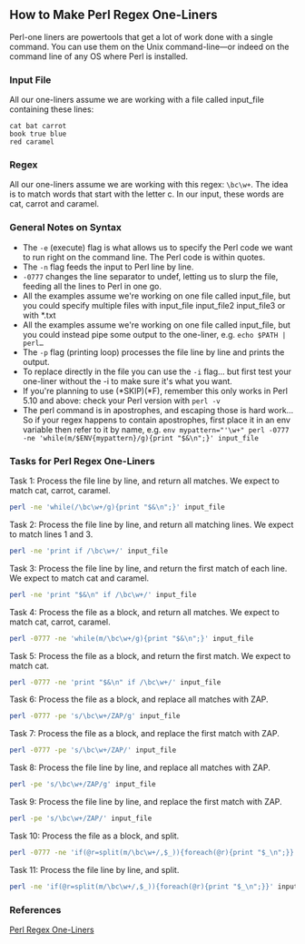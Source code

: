## How to Make Perl Regex One-Liners

Perl-one liners are powertools that get a lot of work done with a single command. You can use them on the Unix command-line—or indeed on the command line of any OS where Perl is installed.

### Input File
All our one-liners assume we are working with a file called input_file containing these lines:
```
cat bat carrot
book true blue
red caramel
```

### Regex
All our one-liners assume we are working with this regex: `\bc\w+`. The idea is to match words that start with the letter c. In our input, these words are cat, carrot and caramel. 

### General Notes on Syntax

* The `-e` (execute) flag is what allows us to specify the Perl code we want to run right on the command line. The Perl code is within quotes.
* The `-n` flag feeds the input to Perl line by line.
* `-0777` changes the line separator to undef, letting us to slurp the file, feeding all the lines to Perl in one go.
* All the examples assume we're working on one file called input_file, but you could specify multiple files with input_file input_file2 input_file3 or with *.txt 
* All the examples assume we're working on one file called input_file, but you could instead pipe some output to the one-liner, e.g. `echo $PATH | perl…` 
* The `-p` flag (printing loop) processes the file line by line and prints the output.
* To replace directly in the file you can use the `-i` flag… but first test your one-liner without the -i to make sure it's what you want.
* If you're planning to use (*SKIP)(*F), remember this only works in Perl 5.10 and above: check your Perl version with `perl -v`
* The perl command is in apostrophes, and escaping those is hard work… So if your regex happens to contain apostrophes, first place it in an env variable then refer to it by name, e.g. `env mypattern="'\w+" perl -0777 -ne 'while(m/$ENV{mypattern}/g){print "$&\n";}' input_file` 

### Tasks for Perl Regex One-Liners

Task 1: Process the file line by line, and return all matches. We expect to match cat, carrot, caramel.
```bash
perl -ne 'while(/\bc\w+/g){print "$&\n";}' input_file
```

Task 2: Process the file line by line, and return all matching lines. We expect to match lines 1 and 3.
```bash
perl -ne 'print if /\bc\w+/' input_file
```

Task 3: Process the file line by line, and return the first match of each line. We expect to match cat and caramel.
```bash
perl -ne 'print "$&\n" if /\bc\w+/' input_file
```

Task 4: Process the file as a block, and return all matches. We expect to match cat, carrot, caramel.
```bash
perl -0777 -ne 'while(m/\bc\w+/g){print "$&\n";}' input_file
```

Task 5: Process the file as a block, and return the first match. We expect to match cat.
```bash
perl -0777 -ne 'print "$&\n" if /\bc\w+/' input_file
```

Task 6: Process the file as a block, and replace all matches with ZAP.
```bash
perl -0777 -pe 's/\bc\w+/ZAP/g' input_file
```

Task 7: Process the file as a block, and replace the first match with ZAP.
```bash
perl -0777 -pe 's/\bc\w+/ZAP/' input_file
```

Task 8: Process the file line by line, and replace all matches with ZAP.
```bash
perl -pe 's/\bc\w+/ZAP/g' input_file
```

Task 9: Process the file line by line, and replace the first match with ZAP.
```bash
perl -pe 's/\bc\w+/ZAP/' input_file
```

Task 10: Process the file as a block, and split.
```bash
perl -0777 -ne 'if(@r=split(m/\bc\w+/,$_)){foreach(@r){print "$_\n";}}' input_file
```

Task 11: Process the file line by line, and split.
```bash
perl -ne 'if(@r=split(m/\bc\w+/,$_)){foreach(@r){print "$_\n";}}' input_file
```

### References
[Perl Regex One-Liners](http://www.rexegg.com/regex-perl-one-liners.html)